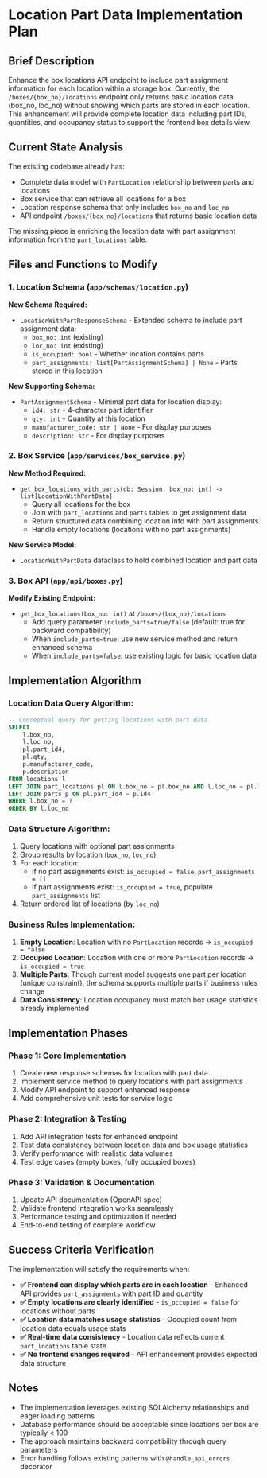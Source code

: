 # Location Part Data Implementation Plan

## Brief Description

Enhance the box locations API endpoint to include part assignment information for each location within a storage box. Currently, the `/boxes/{box_no}/locations` endpoint only returns basic location data (box_no, loc_no) without showing which parts are stored in each location. This enhancement will provide complete location data including part IDs, quantities, and occupancy status to support the frontend box details view.

## Current State Analysis

The existing codebase already has:
- Complete data model with `PartLocation` relationship between parts and locations
- Box service that can retrieve all locations for a box 
- Location response schema that only includes `box_no` and `loc_no`
- API endpoint `/boxes/{box_no}/locations` that returns basic location data

The missing piece is enriching the location data with part assignment information from the `part_locations` table.

## Files and Functions to Modify

### 1. Location Schema (`app/schemas/location.py`)
**New Schema Required:**
- `LocationWithPartResponseSchema` - Extended schema to include part assignment data:
  - `box_no: int` (existing)
  - `loc_no: int` (existing)
  - `is_occupied: bool` - Whether location contains parts
  - `part_assignments: list[PartAssignmentSchema] | None` - Parts stored in this location

**New Supporting Schema:**
- `PartAssignmentSchema` - Minimal part data for location display:
  - `id4: str` - 4-character part identifier
  - `qty: int` - Quantity at this location
  - `manufacturer_code: str | None` - For display purposes
  - `description: str` - For display purposes

### 2. Box Service (`app/services/box_service.py`)
**New Method Required:**
- `get_box_locations_with_parts(db: Session, box_no: int) -> list[LocationWithPartData]` 
  - Query all locations for the box
  - Join with `part_locations` and `parts` tables to get assignment data
  - Return structured data combining location info with part assignments
  - Handle empty locations (locations with no part assignments)

**New Service Model:**
- `LocationWithPartData` dataclass to hold combined location and part data

### 3. Box API (`app/api/boxes.py`)
**Modify Existing Endpoint:**
- `get_box_locations(box_no: int)` at `/boxes/{box_no}/locations`
  - Add query parameter `include_parts=true/false` (default: true for backward compatibility)
  - When `include_parts=true`: use new service method and return enhanced schema
  - When `include_parts=false`: use existing logic for basic location data

## Implementation Algorithm

### Location Data Query Algorithm:
```sql
-- Conceptual query for getting locations with part data
SELECT 
    l.box_no, 
    l.loc_no,
    pl.part_id4,
    pl.qty,
    p.manufacturer_code,
    p.description
FROM locations l
LEFT JOIN part_locations pl ON l.box_no = pl.box_no AND l.loc_no = pl.loc_no
LEFT JOIN parts p ON pl.part_id4 = p.id4
WHERE l.box_no = ?
ORDER BY l.loc_no
```

### Data Structure Algorithm:
1. Query locations with optional part assignments
2. Group results by location (`box_no`, `loc_no`)
3. For each location:
   - If no part assignments exist: `is_occupied = false`, `part_assignments = []`
   - If part assignments exist: `is_occupied = true`, populate `part_assignments` list
4. Return ordered list of locations (by `loc_no`)

### Business Rules Implementation:
1. **Empty Location**: Location with no `PartLocation` records → `is_occupied = false`
2. **Occupied Location**: Location with one or more `PartLocation` records → `is_occupied = true`
3. **Multiple Parts**: Though current model suggests one part per location (unique constraint), the schema supports multiple parts if business rules change
4. **Data Consistency**: Location occupancy must match box usage statistics already implemented

## Implementation Phases

### Phase 1: Core Implementation
1. Create new response schemas for location with part data
2. Implement service method to query locations with part assignments
3. Modify API endpoint to support enhanced response
4. Add comprehensive unit tests for service logic

### Phase 2: Integration & Testing
1. Add API integration tests for enhanced endpoint
2. Test data consistency between location data and box usage statistics
3. Verify performance with realistic data volumes
4. Test edge cases (empty boxes, fully occupied boxes)

### Phase 3: Validation & Documentation
1. Update API documentation (OpenAPI spec)
2. Validate frontend integration works seamlessly
3. Performance testing and optimization if needed
4. End-to-end testing of complete workflow

## Success Criteria Verification

The implementation will satisfy the requirements when:
- **✅ Frontend can display which parts are in each location** - Enhanced API provides `part_assignments` with part ID and quantity
- **✅ Empty locations are clearly identified** - `is_occupied = false` for locations without parts  
- **✅ Location data matches usage statistics** - Occupied count from location data equals usage stats
- **✅ Real-time data consistency** - Location data reflects current `part_locations` table state
- **✅ No frontend changes required** - API enhancement provides expected data structure

## Notes

- The implementation leverages existing SQLAlchemy relationships and eager loading patterns
- Database performance should be acceptable since locations per box are typically < 100
- The approach maintains backward compatibility through query parameters
- Error handling follows existing patterns with `@handle_api_errors` decorator